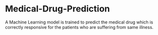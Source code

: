 # Medical-Drug-Prediction
A Machine Learning model is trained to predict the medical drug which is correctly responsive for the patients who are suffering from same illness.
